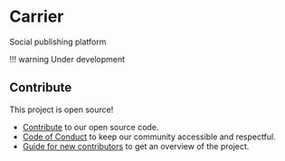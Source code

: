 # Carrier

Social publishing platform

!!! warning
    Under development

## Contribute

This project is open source!

- [Contribute](https://github.com/lgbtqspacey/carrier-server) to our open source code.
- [Code of Conduct](./contribute/code-of-conduct.md) to keep our community accessible and respectful.
- [Guide for new contributors](./contribute/guide.md) to get an overview of the project.

